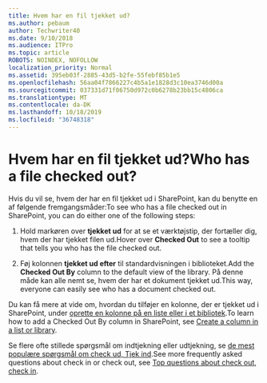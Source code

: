 ```yaml
---
title: Hvem har en fil tjekket ud?
ms.author: pebaum
author: Techwriter40
ms.date: 9/10/2018
ms.audience: ITPro
ms.topic: article
ROBOTS: NOINDEX, NOFOLLOW
localization_priority: Normal
ms.assetid: 395eb03f-2885-43d5-b2fe-55febf85b1e5
ms.openlocfilehash: 56aa04f7866227c4b5a1e1828d3c10ea3746d00a
ms.sourcegitcommit: 037331d71f06750d972c0b6278b23bb15c4806ca
ms.translationtype: MT
ms.contentlocale: da-DK
ms.lasthandoff: 10/18/2019
ms.locfileid: "36748318"
---
```

# <a name="who-has-a-file-checked-out"></a><span data-ttu-id="0a922-102">Hvem har en fil tjekket ud?</span><span class="sxs-lookup"><span data-stu-id="0a922-102">Who has a file checked out?</span></span>

<span data-ttu-id="0a922-103">Hvis du vil se, hvem der har en fil tjekket ud i SharePoint, kan du benytte en af følgende fremgangsmåder:</span><span class="sxs-lookup"><span data-stu-id="0a922-103">To see who has a file checked out in SharePoint, you can do either one of the following steps:</span></span>
  
1. <span data-ttu-id="0a922-104">Hold markøren over **tjekket ud** for at se et værktøjstip, der fortæller dig, hvem der har tjekket filen ud.</span><span class="sxs-lookup"><span data-stu-id="0a922-104">Hover over **Checked Out** to see a tooltip that tells you who has the file checked out.</span></span> 
    
2. <span data-ttu-id="0a922-105">Føj kolonnen **tjekket ud efter** til standardvisningen i biblioteket.</span><span class="sxs-lookup"><span data-stu-id="0a922-105">Add the **Checked Out By** column to the default view of the library.</span></span> <span data-ttu-id="0a922-106">På denne måde kan alle nemt se, hvem der har et dokument tjekket ud.</span><span class="sxs-lookup"><span data-stu-id="0a922-106">This way, everyone can easily see who has a document checked out.</span></span> 
    
<span data-ttu-id="0a922-107">Du kan få mere at vide om, hvordan du tilføjer en kolonne, der er tjekket ud i SharePoint, under [oprette en kolonne på en liste eller i et bibliotek](https://go.microsoft.com/fwlink/?linkid=2019591).</span><span class="sxs-lookup"><span data-stu-id="0a922-107">To learn how to add a Checked Out By column in SharePoint, see [Create a column in a list or library](https://go.microsoft.com/fwlink/?linkid=2019591).</span></span> 
  
<span data-ttu-id="0a922-108">Se flere ofte stillede spørgsmål om indtjekning eller udtjekning, se [de mest populære spørgsmål om check ud, Tjek ind](https://go.microsoft.com/fwlink/?linkid=2018786).</span><span class="sxs-lookup"><span data-stu-id="0a922-108">See more frequently asked questions about check in or check out, see [Top questions about check out, check in](https://go.microsoft.com/fwlink/?linkid=2018786).</span></span>
  

